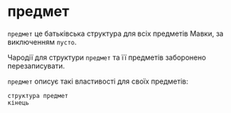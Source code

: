 # предмет

`предмет` <keyword>це</keyword> батьківська структура для всіх предметів <subject>Мавки</subject>, за виключенням `пусто`.

Чародії для структури `предмет` та її предметів заборонено перезаписувати.

`предмет` описує такі властивості для своїх предметів:

```мавка
структура предмет
кінець
```
